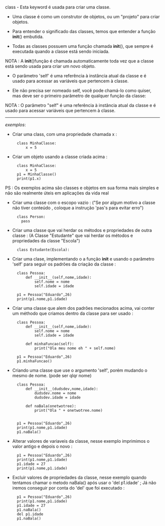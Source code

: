 class - Esta keyword é usada para criar uma classe.


- Uma classe é como um construtor de objetos, ou um "projeto" para criar objetos.

- Para entender o significado das classes, temos que entender a função __init__() embutida.

- Todas as classes possuem uma função chamada __init__(), que sempre é executada quando a classe está sendo iniciada.

NOTA : A __init__()função é chamada automaticamente toda vez que a classe está sendo usada para criar um novo objeto.

- O parâmetro 'self' é uma referência à instância atual da classe e é usado para acessar as variáveis que pertencem à classe.

- Ele não precisa ser nomeado self, você pode chamá-lo como quiser, mas deve ser o primeiro parâmetro de qualquer função da classe:

NOTA : O parâmetro "self" é uma referência à instância atual da classe e é usado para acessar variáveis que pertencem à classe.

---


*exemplos*:


- Criar uma class, com uma propriedade chamada x :

		class MinhaClasse:
			x = 5
		
- Criar um objeto usando a classe criada acima :

		class MinhaClasse:
			x = 5
		p1 = MinhaClasse()
		print(p1.x)

PS : Os exemplos acima são classes e objetos em sua forma mais simples e não são realmente úteis em aplicações da vida real


- Criar uma classe com o escopo vazio :
("Se por algum motivo a classe não tiver conteúdo , coloque a instrução 'pas's para evitar erro")


		class Person:
		  pass


- Criar uma classe que vai herdar os métodos e propriedades de outra classe :
(A Classe "Estudante" que vai herdar os métodos e propriedades da classe "Escola")


		class Estudante(Escola):


- Criar uma clase, implementando o a função __init__ e usando o parâmetro 'self' para seguir os padrões
da criação da classe  :

		class Pessoa:
			def __init__(self,nome,idade):
				self.nome = nome
				self.idade = idade

		p1 = Pessoa("Eduardo",26)
		print(p1.nome,p1.idade)


- Criar uma classe que alem dos padrões mecionados acima, vai conter um méthodo que criamos dentro da
classe para ser usado :


		class Pessoa:
			def __init__(self,nome,idade):
				self.nome = nome
				self.idade = idade

			def minhaFuncao(self):
				print("Ola meu nome eh " + self.nome)

		p1 = Pessoa("Eduardo",26)
		p1.minhaFuncao()


- Criando uma classe que use o argumento 'self', porém mudando o mesmo de nome. (pode ser qlqr nome)


		class Pessoa:
			def __init__(dudsdev,nome,idade):
				dudsdev.nome = nome
				dudsdev.idade = idade

			def naBala(onetwotree):
				print("Ola " + onetwotree.nome)


		p1 = Pessoa("Eduardo",26)
		print(p1.nome,p1.idade)
		p1.naBala()



- Alterar valores de variaveis da classe, nesse exemplo imprimimos o valor antigo e depois o novo :

		p1 = Pessoa("Eduardo",26)
		print(p1.nome,p1.idade)
		p1.idade = 27
		print(p1.nome,p1.idade)


- Excluir valores de propriedades da classe, nesse exemplo quando tentamos chamar o metodo naBala() após usar o 'del p1.idade' ; Já não iremos conseguir por conta do 'del' que foi executado :


		p1 = Pessoa("Eduardo",26)
		print(p1.nome,p1.idade)
		p1.idade = 27
		p1.naBala()
		del p1.idade
		p1.naBala()